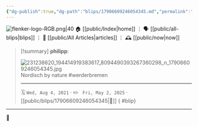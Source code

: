 ```yaml
---
{"dg-publish":true,"dg-path":"blips/17906609246054345.md","permalink":"/blips/17906609246054345/","title":"philipp on instagram @ 2021-08-04"}
---
```



<div class="transclusion internal-embed is-loaded"><div class="markdown-embed">




![flenker-logo-RGB.png|40](/img/user/attachments/flenker-logo-RGB.png)
🏠 [[public/Index\|home]]  ⋮ 🗣️ [[public/all-blips\|blips]] ⋮  📝 [[public/All Articles\|articles]]  ⋮ 🕰️ [[public/now\|now]]


</div></div>


> [!summary] **philipp**:
>
> ![231238620_194414919383617_8094490393267360298_n_17906609246054345.jpg](/img/user/attachments/231238620_194414919383617_8094490393267360298_n_17906609246054345.jpg)
> Nordisch by nature #werderbremen
> - - -
>
> 🗓️ <code>Wed, Aug 4, 2021</code>  · ✏️ <code> Fri, May 2, 2025</code>  · [[public/blips/17906609246054345\|🔗]]
{ #blip}


- - -

 👾
